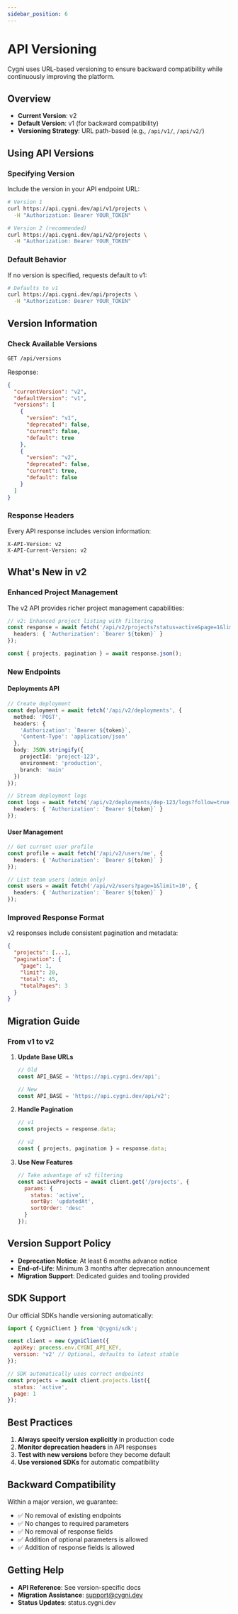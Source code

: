 ```yaml
---
sidebar_position: 6
---
```


# API Versioning

Cygni uses URL-based versioning to ensure backward compatibility while continuously improving the platform.

## Overview

- **Current Version**: v2
- **Default Version**: v1 (for backward compatibility)
- **Versioning Strategy**: URL path-based (e.g., `/api/v1/`, `/api/v2/`)

## Using API Versions

### Specifying Version

Include the version in your API endpoint URL:

```bash
# Version 1
curl https://api.cygni.dev/api/v1/projects \
  -H "Authorization: Bearer YOUR_TOKEN"

# Version 2 (recommended)
curl https://api.cygni.dev/api/v2/projects \
  -H "Authorization: Bearer YOUR_TOKEN"
```

### Default Behavior

If no version is specified, requests default to v1:

```bash
# Defaults to v1
curl https://api.cygni.dev/api/projects \
  -H "Authorization: Bearer YOUR_TOKEN"
```

## Version Information

### Check Available Versions

```bash
GET /api/versions
```

Response:
```json
{
  "currentVersion": "v2",
  "defaultVersion": "v1",
  "versions": [
    {
      "version": "v1",
      "deprecated": false,
      "current": false,
      "default": true
    },
    {
      "version": "v2",
      "deprecated": false,
      "current": true,
      "default": false
    }
  ]
}
```

### Response Headers

Every API response includes version information:

```
X-API-Version: v2
X-API-Current-Version: v2
```

## What's New in v2

### Enhanced Project Management

The v2 API provides richer project management capabilities:

```typescript
// v2: Enhanced project listing with filtering
const response = await fetch('/api/v2/projects?status=active&page=1&limit=20', {
  headers: { 'Authorization': `Bearer ${token}` }
});

const { projects, pagination } = await response.json();
```

### New Endpoints

#### Deployments API
```typescript
// Create deployment
const deployment = await fetch('/api/v2/deployments', {
  method: 'POST',
  headers: {
    'Authorization': `Bearer ${token}`,
    'Content-Type': 'application/json'
  },
  body: JSON.stringify({
    projectId: 'project-123',
    environment: 'production',
    branch: 'main'
  })
});

// Stream deployment logs
const logs = await fetch('/api/v2/deployments/dep-123/logs?follow=true', {
  headers: { 'Authorization': `Bearer ${token}` }
});
```

#### User Management
```typescript
// Get current user profile
const profile = await fetch('/api/v2/users/me', {
  headers: { 'Authorization': `Bearer ${token}` }
});

// List team users (admin only)
const users = await fetch('/api/v2/users?page=1&limit=10', {
  headers: { 'Authorization': `Bearer ${token}` }
});
```

### Improved Response Format

v2 responses include consistent pagination and metadata:

```json
{
  "projects": [...],
  "pagination": {
    "page": 1,
    "limit": 20,
    "total": 45,
    "totalPages": 3
  }
}
```

## Migration Guide

### From v1 to v2

1. **Update Base URLs**
   ```javascript
   // Old
   const API_BASE = 'https://api.cygni.dev/api';
   
   // New
   const API_BASE = 'https://api.cygni.dev/api/v2';
   ```

2. **Handle Pagination**
   ```javascript
   // v1
   const projects = response.data;
   
   // v2
   const { projects, pagination } = response.data;
   ```

3. **Use New Features**
   ```javascript
   // Take advantage of v2 filtering
   const activeProjects = await client.get('/projects', {
     params: {
       status: 'active',
       sortBy: 'updatedAt',
       sortOrder: 'desc'
     }
   });
   ```

## Version Support Policy

- **Deprecation Notice**: At least 6 months advance notice
- **End-of-Life**: Minimum 3 months after deprecation announcement
- **Migration Support**: Dedicated guides and tooling provided

## SDK Support

Our official SDKs handle versioning automatically:

```javascript
import { CygniClient } from '@cygni/sdk';

const client = new CygniClient({
  apiKey: process.env.CYGNI_API_KEY,
  version: 'v2' // Optional, defaults to latest stable
});

// SDK automatically uses correct endpoints
const projects = await client.projects.list({
  status: 'active',
  page: 1
});
```

## Best Practices

1. **Always specify version explicitly** in production code
2. **Monitor deprecation headers** in API responses
3. **Test with new versions** before they become default
4. **Use versioned SDKs** for automatic compatibility

## Backward Compatibility

Within a major version, we guarantee:

- ✅ No removal of existing endpoints
- ✅ No changes to required parameters
- ✅ No removal of response fields
- ✅ Addition of optional parameters is allowed
- ✅ Addition of response fields is allowed

## Getting Help

- **API Reference**: See version-specific docs
- **Migration Assistance**: support@cygni.dev
- **Status Updates**: status.cygni.dev